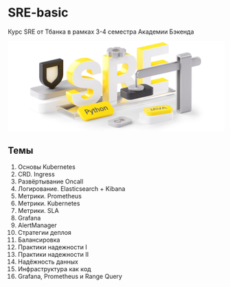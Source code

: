 # SRE-basic

Курс SRE от Тбанка в рамках 3-4 семестра Академии Бэкенда

![img](./banner.png)

## Темы

1) Основы Kubernetes
2) CRD. Ingress
3) Развёртывание Oncall
4) Логирование. Elasticsearch + Kibana
5) Метрики. Prometheus
6) Метрики. Kubernetes
7) Метрики. SLA
8) Grafana
9) AlertManager
10) Стратегии деплоя
11) Балансировка
12) Практики надежности I
13) Практики надежности II
14) Надёжность данных
15) Инфраструктура как код
16) Grafana, Prometheus и Range Query
